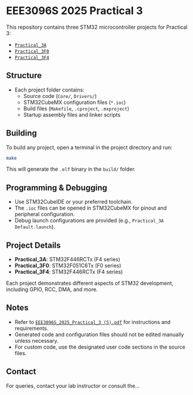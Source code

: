 # EEE3096S 2025 Practical 3

This repository contains three STM32 microcontroller projects for Practical 3:

- [`Practical_3A`](Practical_3A/)
- [`Practical_3F0`](Practical_3F0/)
- [`Practical_3F4`](Practical_3F4/)

## Structure

- Each project folder contains:
  - Source code (`Core/`, `Drivers/`)
  - STM32CubeMX configuration files (`*.ioc`)
  - Build files (`Makefile`, `.cproject`, `.mxproject`)
  - Startup assembly files and linker scripts

## Building

To build any project, open a terminal in the project directory and run:

```sh
make
```

This will generate the `.elf` binary in the `build/` folder.

## Programming & Debugging

- Use STM32CubeIDE or your preferred toolchain.
- The `.ioc` files can be opened in STM32CubeMX for pinout and peripheral configuration.
- Debug launch configurations are provided (e.g., `Practical_3A Default.launch`).

## Project Details

- **Practical_3A**: STM32F446RCTx (F4 series)
- **Practical_3F0**: STM32F051C6Tx (F0 series)
- **Practical_3F4**: STM32F446RCTx (F4 series)

Each project demonstrates different aspects of STM32 development, including GPIO, RCC, DMA, and more.

## Notes

- Refer to [`EEE3096S_2025_Practical_3 (5).pdf`](EEE3096S_2025_Practical_3%20(5).pdf) for instructions and requirements.
- Generated code and configuration files should not be edited manually unless necessary.
- For custom code, use the designated user code sections in the source files.

## Contact

For queries, contact your lab instructor or consult the...
